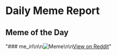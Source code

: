 # Daily Meme Report

## Meme of the Day
"### me_irl\n\n![Meme](https://i.redd.it/4ikqkf8in84e1.png)\n\n[View on Reddit](https://redd.it/1h43730)"
